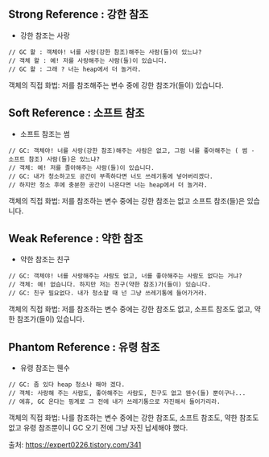 
## Strong Reference : 강한 참조 

* 강한 참조는 사랑 

```
// GC 왈 : 객체야! 너를 사랑(강한 참조)해주는 사람(들)이 있느냐?
// 객체 왈 : 예! 저를 사랑해주는 사람(들)이 있습니다.
// GC 왈 : 그래 ? 너는 heap에서 더 놀거라.
```

객체의 직접 화법: 저를 참조해주는 변수 중에 강한 참조가(들이) 있습니다.

## Soft Reference : 소프트 참조

* 소프트 참조는 썸 

```
// GC: 객체야! 너를 사랑(강한 참조)해주는 사람은 없고, 그럼 너를 좋아해주는 ( 썸 - 소프트 참조) 사람(들)은 있느냐?
// 객체: 예! 저를 졸아해주는 사람(들)이 있습니다.
// GC: 내가 청소하고도 공간이 부족하다면 너도 쓰레기통에 넣어버리겠다. 
// 하지만 청소 후에 충분한 공간이 나온다면 너는 heap에서 더 놀거라.

```

객체의 직접 화법: 저를 참조하는 변수 중에는 강한 참조는 없고 소프트 참조(들)은 있습니다. 

## Weak Reference : 약한 참조

* 약한 참조는 친구

```
// GC: 객체야! 너를 사랑해주는 사람도 없고, 너를 좋아해주는 사람도 없다는 거냐?
// 객체: 예! 없습니다. 하지만 저는 친구(약한 참조)가(들이) 있습니다.
// GC: 친구 필요없다. 내가 청소할 때 넌 그냥 쓰레기통에 들어가거라.
```

객체의 직접 화법: 저를 참조하는 변수 중에는 강한 참조도 없고, 소프트 참조도 없고, 약한 참조가(들이) 있습니다. 

## Phantom Reference : 유령 참조 

* 유령 참조는 웬수 

```
// GC: 좀 있다 heap 청소나 해야 겠다.
// 객체: 사랑해 주는 사람도, 좋아해주는 사람도, 친구도 없고 웬수(들) 뿐이구나...
// 에휴, GC 온다는 핑계로 그 전에 내가 쓰레기통으로 자진해서 들어가리라.  
```

객체의 직접 화법: 나를 참조하는 변수 중에는 강한 참조도, 소프트 참조도, 약한 참조도 없고 유령 참조뿐이니 GC 오기 전에 그냥 자진 납세해야 했다. 



출처: https://expert0226.tistory.com/341
